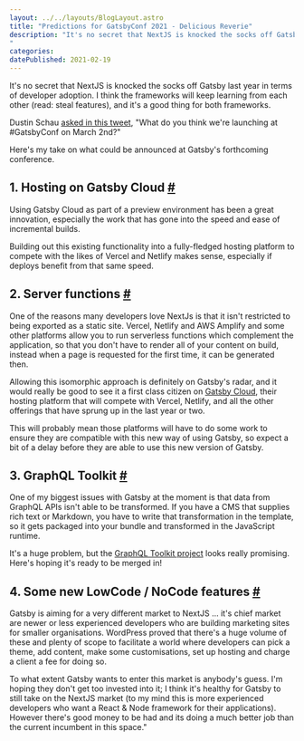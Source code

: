 ```yaml
---
layout: ../../layouts/BlogLayout.astro
title: "Predictions for GatsbyConf 2021 - Delicious Reverie"
description: "It's no secret that NextJS is knocked the socks off Gatsby last year in terms of developer adoption. I think the frameworks will keep learning from each other (read: steal features), and it's a good thing for both frameworks. Here's my take on what could be announced at Gatsby's forthcoming conference.
"
categories:
datePublished: 2021-02-19
---
```

It's no secret that NextJS is knocked the socks off Gatsby last year in terms of developer adoption. I think the frameworks will keep learning from each other (read: steal features), and it's a good thing for both frameworks.

Dustin Schau [asked in this tweet](https://twitter.com/schaudustin/status/1362223485523648512?s=21), "What do you think we're launching at #GatsbyConf on March 2nd?"

Here's my take on what could be announced at Gatsby's forthcoming conference.

## 1\. Hosting on Gatsby Cloud [#](https://deliciousreverie.co.uk/posts/gatsbyjs-predictions-2021/#1.-hosting-on-gatsby-cloud)

Using Gatsby Cloud as part of a preview environment has been a great innovation, especially the work that has gone into the speed and ease of incremental builds.

Building out this existing functionality into a fully-fledged hosting platform to compete with the likes of Vercel and Netlify makes sense, especially if deploys benefit from that same speed.

## 2\. Server functions [#](https://deliciousreverie.co.uk/posts/gatsbyjs-predictions-2021/#2.-server-functions)

One of the reasons many developers love NextJs is that it isn't restricted to being exported as a static site. Vercel, Netlify and AWS Amplify and some other platforms allow you to run serverless functions which complement the application, so that you don't have to render all of your content on build, instead when a page is requested for the first time, it can be generated then.

Allowing this isomorphic approach is definitely on Gatsby's radar, and it would really be good to see it a first class citizen on [Gatsby Cloud](https://www.gatsbyjs.com/cloud/), their hosting platform that will compete with Vercel, Netlify, and all the other offerings that have sprung up in the last year or two.

This will probably mean those platforms will have to do some work to ensure they are compatible with this new way of using Gatsby, so expect a bit of a delay before they are able to use this new version of Gatsby.

## 3\. GraphQL Toolkit [#](https://deliciousreverie.co.uk/posts/gatsbyjs-predictions-2021/#3.-graphql-toolkit)

One of my biggest issues with Gatsby at the moment is that data from GraphQL APIs isn't able to be transformed. If you have a CMS that supplies rich text or Markdown, you have to write that transformation in the template, so it gets packaged into your bundle and transformed in the JavaScript runtime.

It's a huge problem, but the [GraphQL Toolkit project](https://github.com/gatsbyjs/gatsby-graphql-toolkit) looks really promising. Here's hoping it's ready to be merged in!

## 4\. Some new LowCode / NoCode features [#](https://deliciousreverie.co.uk/posts/gatsbyjs-predictions-2021/#4.-some-new-lowcode-nocode-features)

Gatsby is aiming for a very different market to NextJS ... it's chief market are newer or less experienced developers who are building marketing sites for smaller organisations. WordPress proved that there's a huge volume of these and plenty of scope to facilitate a world where developers can pick a theme, add content, make some customisations, set up hosting and charge a client a fee for doing so.

To what extent Gatsby wants to enter this market is anybody's guess. I'm hoping they don't get too invested into it; I think it's healthy for Gatsby to still take on the NextJS market (to my mind this is more experienced developers who want a React & Node framework for their applications). However there's good money to be had and its doing a much better job than the current incumbent in this space."